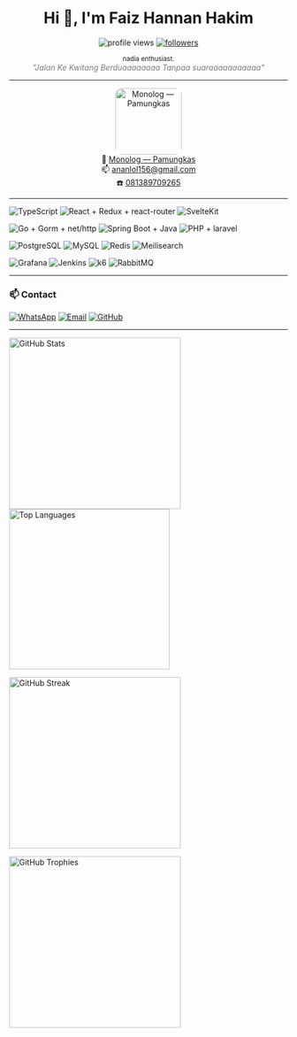 <h1 align="center">Hi 👋, I'm Faiz Hannan Hakim</h1>

<p align="center">
  <img src="https://komarev.com/ghpvc/?username=faizh&label=Profile%20Views&color=0e75b6&style=flat" alt="profile views" />
  <a href="https://github.com/faizh?tab=followers">
    <img src="https://img.shields.io/github/followers/faizh?label=Followers&style=flat" alt="followers" />
  </a>
</p>

<p align="center">
  <small>nadia enthusiast.</small><br/>
  <em style="color: #7c7c7c">"Jalan Ke Kwitang Berduaaaaaaaa Tanpaa suaraaaaaaaaaaa"</em>
</p>

---

<div align="center" style="margin-top:12px;">
  <a href="https://open.spotify.com/track/2XPPqyi6LiRX7zM4q8pLQ8" target="_blank">
    <img src="https://i1.sndcdn.com/artworks-000606599605-gzs2k7-t500x500.jpg" alt="Monolog — Pamungkas" width="120" style="border-radius:12px;" />
  </a>
  <div>
    🎵 <a href="https://open.spotify.com/track/2XPPqyi6LiRX7zM4q8pLQ8" target="_blank">Monolog — Pamungkas</a><br/>
    📫 <a href="mailto:ananlol156@gmail.com">ananlol156@gmail.com</a><br/>
    ☎️ <a href="https://wa.me/6281389709265">081389709265</a>
  </div>
</div>

---
![TypeScript](https://img.shields.io/badge/-TypeScript-3178C6?style=for-the-badge&logo=typescript&logoColor=white)
![React + Redux + react-router](https://img.shields.io/badge/-React-61DAFB?style=for-the-badge&logo=react&logoColor=black)
![SvelteKit](https://img.shields.io/badge/-SvelteKit-FF3E00?style=for-the-badge&logo=svelte&logoColor=white)

![Go + Gorm + net/http](https://img.shields.io/badge/-Golang-00ADD8?style=for-the-badge&logo=go&logoColor=white)
![Spring Boot + Java](https://img.shields.io/badge/-SpringBoot-6DB33F?style=for-the-badge&logo=spring&logoColor=white)
![PHP + laravel](https://img.shields.io/badge/-PHP-777BB4?style=for-the-badge&logo=php&logoColor=white)

![PostgreSQL](https://img.shields.io/badge/-PostgreSQL-316192?style=for-the-badge&logo=postgresql&logoColor=white)
![MySQL](https://img.shields.io/badge/-MySQL-4479A1?style=for-the-badge&logo=mysql&logoColor=white)
![Redis](https://img.shields.io/badge/-Redis-DC382D?style=for-the-badge&logo=redis&logoColor=white)
![Meilisearch](https://img.shields.io/badge/-Meilisearch-FF3E00?style=for-the-badge&logo=meilisearch&logoColor=white)

![Grafana](https://img.shields.io/badge/-Grafana-F46800?style=for-the-badge&logo=grafana&logoColor=white)
![Jenkins](https://img.shields.io/badge/-Jenkins-D24939?style=for-the-badge&logo=jenkins&logoColor=white)
![k6](https://img.shields.io/badge/-k6-7D64FF?style=for-the-badge&logo=k6&logoColor=white)
![RabbitMQ](https://img.shields.io/badge/-RabbitMQ-FF6600?style=for-the-badge&logo=rabbitmq&logoColor=white)

---

### 📫 Contact
[![WhatsApp](https://img.shields.io/badge/-081389709265-25D366?style=for-the-badge&logo=whatsapp&logoColor=white)](https://wa.me/6281389709265)
[![Email](https://img.shields.io/badge/-ananlol156@gmail.com-D14836?style=for-the-badge&logo=gmail&logoColor=white)](mailto:ananlol156@gmail.com)
[![GitHub](https://img.shields.io/badge/-anan112pcmec-181717?style=for-the-badge&logo=github&logoColor=white)](https://github.com/anan112pcmec)

---
<p >
  <!-- GitHub Stats -->
  <img src="https://github-readme-stats.vercel.app/api?username=anan112pcmec&show_icons=true&theme=radical" alt="GitHub Stats" height="310"/>
  
  <!-- Top Languages (Donut) -->
  <img src="https://github-readme-stats.vercel.app/api/top-langs/?username=anan112pcmec&layout=donut&theme=radical" alt="Top Languages" height="290"/>
</p>

<p>
  <!-- Streak Stats -->
  <img src="https://github-readme-streak-stats.herokuapp.com?user=anan112pcmec&theme=radical&hide_border=false" alt="GitHub Streak" height="310"/>
   
</p>
<img src="https://github-profile-trophy.vercel.app/?username=anan112pcmec&theme=radical&no-frame=true&row=1&column=6" alt="GitHub Trophies" height="310"/>


